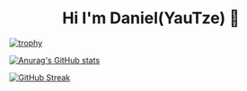 <div align="center"><h1>Hi I'm Daniel(YauTze) 👋</h2></div>

[![trophy](https://github-profile-trophy.vercel.app/?username=yautze&theme=onedark)](https://github.com/yautze?tab=repositories)

[![Anurag's GitHub stats](https://github-readme-stats.vercel.app/api?username=yautze&show_icons=true&include_all_commits=true&count_private=true&theme=ayu-mirage)](https://github.com/yautze?tab=repositories)

[![GitHub Streak](http://github-readme-streak-stats.herokuapp.com?user=yautze&theme=onedark)](https://github.com/DenverCoder1/github-readme-streak-stats)

<!--
**yautze/yautze** is a ✨ _special_ ✨ repository because its `README.md` (this file) appears on your GitHub profile.

Here are some ideas to get you started:

- 🔭 I’m currently working on ...
- 🌱 I’m currently learning ...
- 👯 I’m looking to collaborate on ...
- 🤔 I’m looking for help with ...
- 💬 Ask me about ...
- 📫 How to reach me: ...
- 😄 Pronouns: ...
- ⚡ Fun fact: ...
-->

